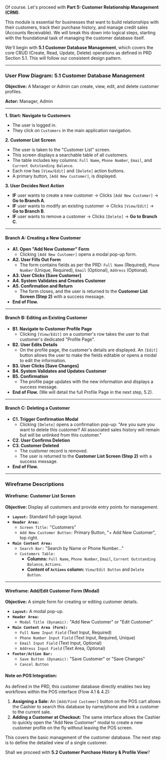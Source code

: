 Of course. Let's proceed with **Part 5: Customer Relationship Management (CRM)**.

This module is essential for businesses that want to build relationships with their customers, track their purchase history, and manage credit sales (Accounts Receivable). We will break this down into logical steps, starting with the foundational task of managing the customer database itself.

We'll begin with **5.1 Customer Database Management**, which covers the core CRUD (Create, Read, Update, Delete) operations as defined in PRD Section 5.1. This will follow our consistent design pattern.

---

### **User Flow Diagram: 5.1 Customer Database Management**

**Objective:** A Manager or Admin can create, view, edit, and delete customer profiles.

**Actor:** Manager, Admin

---

**1. Start: Navigate to Customers**

- The user is logged in.
- They click on `Customers` in the main application navigation.

**2. Customer List Screen**

- The user is taken to the "Customer List" screen.
- This screen displays a searchable table of all customers.
- The table includes key columns: `Full Name`, `Phone Number`, `Email`, and `Current Outstanding Balance`.
- Each row has `[View/Edit]` and `[Delete]` action buttons.
- A primary button, `[Add New Customer]`, is displayed.

**3. User Decides Next Action**

- **IF** user wants to create a new customer -> Clicks `[Add New Customer]` -> **Go to Branch A**.
- **IF** user wants to modify an existing customer -> Clicks `[View/Edit]` -> **Go to Branch B**.
- **IF** user wants to remove a customer -> Clicks `[Delete]` -> **Go to Branch C**.

---

#### **Branch A: Creating a New Customer**

- **A1. Open "Add New Customer" Form**
  - Clicking `[Add New Customer]` opens a modal pop-up form.
- **A2. User Fills Out Form**
  - The form contains fields as per the PRD: `Full Name` (Required), `Phone Number` (Unique, Required), `Email` (Optional), `Address` (Optional).
- **A3. User Clicks [Save Customer]**
- **A4. System Validates and Creates Customer**
- **A5. Confirmation and Return**
  - The form closes, and the user is returned to the **Customer List Screen (Step 2)** with a success message.
- **End of Flow.**

---

#### **Branch B: Editing an Existing Customer**

- **B1. Navigate to Customer Profile Page**
  - Clicking `[View/Edit]` on a customer's row takes the user to that customer's dedicated "Profile Page".
- **B2. User Edits Details**
  - On the profile page, the customer's details are displayed. An `[Edit]` button allows the user to make the fields editable or opens a modal to edit the information.
- **B3. User Clicks [Save Changes]**
- **B4. System Validates and Updates Customer**
- **B5. Confirmation**
  - The profile page updates with the new information and displays a success message.
- **End of Flow.** (We will detail the full Profile Page in the next step, 5.2).

---

#### **Branch C: Deleting a Customer**

- **C1. Trigger Confirmation Modal**
  - Clicking `[Delete]` opens a confirmation pop-up: "Are you sure you want to delete this customer? All associated sales history will remain but will be unlinked from this customer."
- **C2. User Confirms Deletion**
- **C3. Customer Deleted**
  - The customer record is removed.
  - The user is returned to the **Customer List Screen (Step 2)** with a success message.
- **End of Flow.**

---

### **Wireframe Descriptions**

#### **Wireframe: Customer List Screen**

**Objective:** Display all customers and provide entry points for management.

- **`Layout:`** Standard full-page layout.
- **`Header Area:`**
  - `Screen Title:` "Customers"
  - `Add New Customer Button:` Primary Button, "+ Add New Customer", top right.
- **`Main Content Area:`**
  - `Search Bar:` "Search by Name or Phone Number..."
  - `Customers Table:`
    - **Columns:** `Full Name`, `Phone Number`, `Email`, `Current Outstanding Balance`, `Actions`.
    - **Content of `Actions` column:** `View/Edit Button` and `Delete Button`.

---

#### **Wireframe: Add/Edit Customer Form (Modal)**

**Objective:** A simple form for creating or editing customer details.

- **`Layout:`** A modal pop-up.
- **`Header Area:`**
  - `Modal Title (Dynamic):` "Add New Customer" or "Edit Customer"
- **`Main Content Area (Form):`**
  - `Full Name Input Field` (Text Input, Required)
  - `Phone Number Input Field` (Text Input, Required, Unique)
  - `Email Input Field` (Text Input, Optional)
  - `Address Input Field` (Text Area, Optional)
- **`Footer/Action Bar:`**
  - `Save Button (Dynamic):` "Save Customer" or "Save Changes"
  - `Cancel Button`

#### **Note on POS Integration:**

As defined in the PRD, this customer database directly enables two key workflows within the POS interface (Flow 4.1 & 4.2):

1.  **Assigning a Sale:** An `[Add/Find Customer]` button on the POS cart allows the Cashier to search this database by name/phone and link a customer to the current sale.
2.  **Adding a Customer at Checkout:** The same interface allows the Cashier to quickly open the "Add New Customer" modal to create a new customer profile on the fly without leaving the POS screen.

This covers the basic management of the customer database. The next step is to define the detailed view of a single customer.

Shall we proceed with **5.2 Customer Purchase History & Profile View**?

